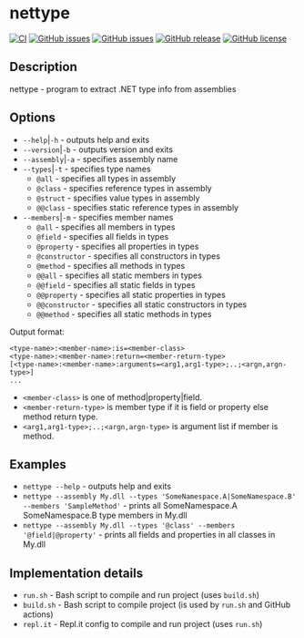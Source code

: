 # nettype

[![CI](https://github.com/alvinseville7cf/mono-inspect-util/actions/workflows/ci.yml/badge.svg)](https://github.com/alvinseville7cf/mono-inspect-util/actions/workflows/ci.yml) [![GitHub issues](https://img.shields.io/github/issues/alvinseville7cf/mono-inspect-util.svg)](https://github.com/alvinseville7cf/mono-inspect-util/issues) [![GitHub issues](https://img.shields.io/github/issues-closed/alvinseville7cf/mono-inspect-util.svg)](https://github.com/alvinseville7cf/mono-inspect-util/issues?q=is%3Aissue+is%3Aclosed) [![GitHub release](https://img.shields.io/github/release/alvinseville7cf/mono-inspect-util.svg)](https://GitHub.com/alvinseville7cf/mono-inspect-util/releases/) [![GitHub license](https://img.shields.io/github/license/alvinseville7cf/mono-inspect-util.svg)](https://github.com/alvinseville7cf/mono-inspect-util/blob/master/LICENSE)

## Description

nettype - program to extract .NET type info from assemblies

## Options

- `--help`|`-h` - outputs help and exits
- `--version`|`-b` - outputs version and exits
- `--assembly`|`-a` - specifies assembly name
- `--types`|`-t` - specifies type names
  - `@all` - specifies all types in assembly
  - `@class` - specifies reference types in assembly
  - `@struct` - specifies value types in assembly
  - `@@class` - specifies static reference types in assembly
- `--members`|`-m` - specifies member names
  - `@all` - specifies all members in types
  - `@field` - specifies all fields in types
  - `@property` - specifies all properties in types
  - `@constructor` - specifies all constructors in types
  - `@method` - specifies all methods in types
  - `@@all` - specifies all static members in types
  - `@@field` - specifies all static fields in types
  - `@@property` - specifies all static properties in types
  - `@@constructor` - specifies all static constructors in types
  - `@@method` - specifies all static methods in types

Output format:

```
<type-name>:<member-name>:is=<member-class>
<type-name>:<member-name>:return=<member-return-type>
[<type-name>:<member-name>:arguments=<arg1,arg1-type>;..;<argn,argn-type>]
...
```

- `<member-class>` is one of method|property|field.
- `<member-return-type>` is member type if it is field or property else method return type.
- `<arg1,arg1-type>;..;<argn,argn-type>` is argument list if member is method.

## Examples

- `nettype --help` - outputs help and exits
- `nettype --assembly My.dll --types 'SomeNamespace.A|SomeNamespace.B' --members 'SampleMethod'` - prints all SomeNamespace.A SomeNamespace.B type members in My.dll
- `nettype --assembly My.dll --types '@class' --members '@field|@property'` - prints all fields and properties in all classes in My.dll

## Implementation details

- `run.sh` - Bash script to compile and run project (uses `build.sh`)
- `build.sh` - Bash script to compile project (is used by `run.sh` and GitHub actions)
- `repl.it` - Repl.it config to compile and run project (uses `run.sh`)
